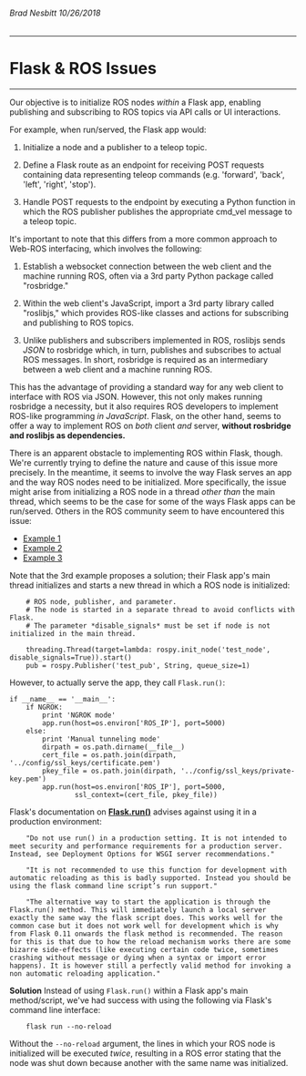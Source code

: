 ###### _Brad Nesbitt 10/26/2018_

---
# Flask & ROS Issues
---

Our objective is to initialize ROS nodes _within_ a Flask app, enabling publishing and subscribing to ROS topics via API calls or UI interactions. 

For example, when run/served, the Flask app would: 

1. Initialize a node and a publisher to a teleop topic.

2. Define a Flask route as an endpoint for receiving POST requests containing data representing teleop commands (e.g. 'forward', 'back', 'left', 'right', 'stop').

3. Handle POST requests to the endpoint by executing a Python function in which the ROS publisher publishes the appropriate cmd_vel message to a teleop topic.


It's important to note that this differs from a more common approach to Web-ROS interfacing, which involves the following:

1. Establish a websocket connection between the web client and the machine running ROS, often via a 3rd party Python package called "rosbridge."

2. Within the web client's JavaScript, import a 3rd party library called "roslibjs," which provides ROS-like classes and actions for subscribing and publishing to ROS topics.

3. Unlike publishers and subscribers implemented in ROS, roslibjs sends _JSON_ to rosbridge which, in turn, publishes and subscribes to actual ROS messages. In short, rosbridge is required as an intermediary between a web client and a machine running ROS.

This has the advantage of providing a standard way for any web client to interface with ROS via JSON. However, this not only makes running rosbridge a necessity, but it also requires ROS developers to implement ROS-like programming _in JavaScript_. Flask, on the other hand, seems to offer a way to implement ROS on _both_ client _and_ server, __without rosbridge and roslibjs as dependencies.__

There is an apparent obstacle to implementing ROS within Flask, though. We're currently trying to define the nature and cause of this issue more precisely. In the meantime, it seems to involve the way Flask serves an app and the way ROS nodes need to be initialized. More specifically, the issue might arise from initializing a ROS node in a thread _other than_ the main thread, which seems to be the case for some of the ways Flask apps can be run/served. Others in the ROS community seem to have encountered this issue:

* [Example 1](https://answers.ros.org/question/234418/easiest-way-to-implement-http-server-that-can-send-ros-messages/)
* [Example 2](https://amp.reddit.com/r/ROS/comments/42w04t/running_a_web_server_in_ros/)
* [Example 3](http://ros-users.122217.n3.nabble.com/Discourse-ros-org-ROS-Projects-Flask-ask-ros-a-ROS-node-inside-an-Amazon-Alexa-web-service-td4027381.html)

Note that the 3rd example proposes a solution; their Flask app's main thread initializes and starts a new thread in which a ROS node is initialized:

        # ROS node, publisher, and parameter.
        # The node is started in a separate thread to avoid conflicts with Flask.
        # The parameter *disable_signals* must be set if node is not initialized in the main thread.

        threading.Thread(target=lambda: rospy.init_node('test_node', disable_signals=True)).start()
        pub = rospy.Publisher('test_pub', String, queue_size=1)

However, to actually serve the app, they call `Flask.run()`:
 
    if __name__ == '__main__':
        if NGROK:
            print 'NGROK mode'
            app.run(host=os.environ['ROS_IP'], port=5000)
        else:
            print 'Manual tunneling mode'
            dirpath = os.path.dirname(__file__)
            cert_file = os.path.join(dirpath, '../config/ssl_keys/certificate.pem')
            pkey_file = os.path.join(dirpath, '../config/ssl_keys/private-key.pem')
            app.run(host=os.environ['ROS_IP'], port=5000,
                    ssl_context=(cert_file, pkey_file))


Flask's documentation on [__Flask.run()__](http://flask.pocoo.org/docs/0.12/api/) advises against using it in a production environment:

        "Do not use run() in a production setting. It is not intended to meet security and performance requirements for a production server. Instead, see Deployment Options for WSGI server recommendations."

        "It is not recommended to use this function for development with automatic reloading as this is badly supported. Instead you should be using the flask command line script’s run support."
    
        "The alternative way to start the application is through the Flask.run() method. This will immediately launch a local server exactly the same way the flask script does. This works well for the common case but it does not work well for development which is why from Flask 0.11 onwards the flask method is recommended. The reason for this is that due to how the reload mechanism works there are some bizarre side-effects (like executing certain code twice, sometimes crashing without message or dying when a syntax or import error happens). It is however still a perfectly valid method for invoking a non automatic reloading application."

**Solution**
Instead of using `Flask.run()` within a Flask app's main method/script, we've had success with using the following via Flask's command line interface:

        flask run --no-reload

Without the `--no-reload` argument, the lines in which your ROS node is initialized will be executed _twice_, resulting in a ROS error stating that the node was shut down because another with the same name was initialized.
